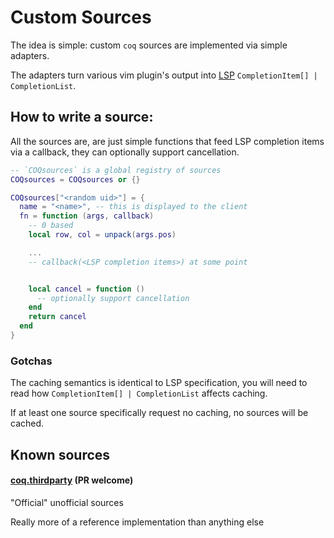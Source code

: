 # Custom Sources

The idea is simple: custom `coq` sources are implemented via simple adapters.

The adapters turn various vim plugin's output into [LSP](https://microsoft.github.io/language-server-protocol/specification) `CompletionItem[] | CompletionList`.

## How to write a source:

All the sources are, are just simple functions that feed LSP completion items via a callback, they can optionally support cancellation.

```lua
-- `COQsources` is a global registry of sources
COQsources = COQsources or {}

COQsources["<random uid>"] = {
  name = "<name>", -- this is displayed to the client
  fn = function (args, callback)
    -- 0 based
    local row, col = unpack(args.pos)

    ...
    -- callback(<LSP completion items>) at some point


    local cancel = function ()
      -- optionally support cancellation
    end
    return cancel
  end
}
```

### Gotchas

The caching semantics is identical to LSP specification, you will need to read how `CompletionItem[] | CompletionList` affects caching.

If at least one source specifically request no caching, no sources will be cached.

## Known sources

#### [coq.thirdparty](https://google.ca) (PR welcome)

"Official" unofficial sources

Really more of a reference implementation than anything else
